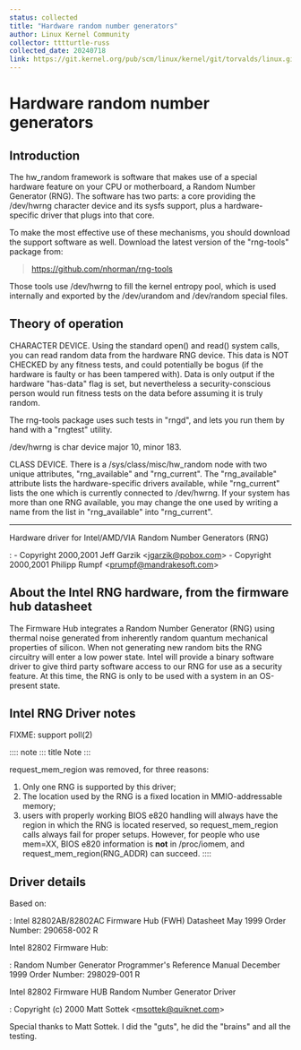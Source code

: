 ```yaml
---
status: collected
title: "Hardware random number generators"
author: Linux Kernel Community
collector: tttturtle-russ
collected_date: 20240718
link: https://git.kernel.org/pub/scm/linux/kernel/git/torvalds/linux.git/tree/Documentation/admin-guide/hw_random.rst
---
```


# Hardware random number generators

## Introduction

The hw_random framework is software that makes use of a special hardware
feature on your CPU or motherboard, a Random Number Generator (RNG). The
software has two parts: a core providing the /dev/hwrng character device
and its sysfs support, plus a hardware-specific driver that plugs into
that core.

To make the most effective use of these mechanisms, you should download
the support software as well. Download the latest version of the
\"rng-tools\" package from:

> <https://github.com/nhorman/rng-tools>

Those tools use /dev/hwrng to fill the kernel entropy pool, which is
used internally and exported by the /dev/urandom and /dev/random special
files.

## Theory of operation

CHARACTER DEVICE. Using the standard open() and read() system calls, you
can read random data from the hardware RNG device. This data is NOT
CHECKED by any fitness tests, and could potentially be bogus (if the
hardware is faulty or has been tampered with). Data is only output if
the hardware \"has-data\" flag is set, but nevertheless a
security-conscious person would run fitness tests on the data before
assuming it is truly random.

The rng-tools package uses such tests in \"rngd\", and lets you run them
by hand with a \"rngtest\" utility.

/dev/hwrng is char device major 10, minor 183.

CLASS DEVICE. There is a /sys/class/misc/hw_random node with two unique
attributes, \"rng_available\" and \"rng_current\". The \"rng_available\"
attribute lists the hardware-specific drivers available, while
\"rng_current\" lists the one which is currently connected to
/dev/hwrng. If your system has more than one RNG available, you may
change the one used by writing a name from the list in \"rng_available\"
into \"rng_current\".

------------------------------------------------------------------------

Hardware driver for Intel/AMD/VIA Random Number Generators (RNG)

:   -   Copyright 2000,2001 Jeff Garzik \<<jgarzik@pobox.com>\>
    -   Copyright 2000,2001 Philipp Rumpf \<<prumpf@mandrakesoft.com>\>

## About the Intel RNG hardware, from the firmware hub datasheet

The Firmware Hub integrates a Random Number Generator (RNG) using
thermal noise generated from inherently random quantum mechanical
properties of silicon. When not generating new random bits the RNG
circuitry will enter a low power state. Intel will provide a binary
software driver to give third party software access to our RNG for use
as a security feature. At this time, the RNG is only to be used with a
system in an OS-present state.

## Intel RNG Driver notes

FIXME: support poll(2)

:::: note
::: title
Note
:::

request_mem_region was removed, for three reasons:

1)  Only one RNG is supported by this driver;
2)  The location used by the RNG is a fixed location in MMIO-addressable
    memory;
3)  users with properly working BIOS e820 handling will always have the
    region in which the RNG is located reserved, so request_mem_region
    calls always fail for proper setups. However, for people who use
    mem=XX, BIOS e820 information is **not** in /proc/iomem, and
    request_mem_region(RNG_ADDR) can succeed.
::::

## Driver details

Based on:

:   Intel 82802AB/82802AC Firmware Hub (FWH) Datasheet May 1999 Order
    Number: 290658-002 R

Intel 82802 Firmware Hub:

:   Random Number Generator Programmer\'s Reference Manual December 1999
    Order Number: 298029-001 R

Intel 82802 Firmware HUB Random Number Generator Driver

:   Copyright (c) 2000 Matt Sottek \<<msottek@quiknet.com>\>

Special thanks to Matt Sottek. I did the \"guts\", he did the \"brains\"
and all the testing.
